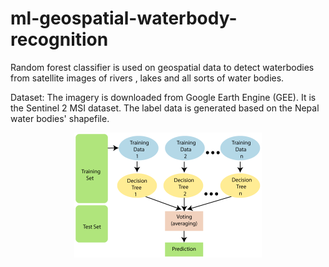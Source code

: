 # ml-geospatial-waterbody-recognition
Random forest classifier  is used on geospatial data to detect waterbodies from satellite images of rivers , lakes and all sorts of water bodies.

Dataset: The imagery is downloaded from Google Earth Engine (GEE). It is the Sentinel 2 MSI dataset. The label data is generated based on the Nepal water bodies' shapefile. 


<p align="center">

 <img height=200px src="./random-forest-algorithm.png" alt="Traffic Signal Timer">

</p>



